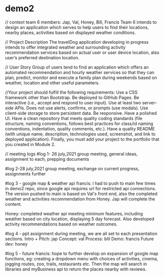 # demo2

// context
team 6 members: Jap, Val, Honey, Bill, Francis
Team 6 intends to design an application which serves to help users to find their locations, nearby places, activities based on displayed weather conditions. 

// Project Description
The travelDog application developing in progress intends to offer integrated weather and surrounding activity recommendation services based on actual user or user device location, also user’s preferred destination location. 

// User Story
Group of users tend to find an application which offers an automated recommendation and hourly weather services so that they can plan, predict, monitor and execute a family plan during weekends based on weather, location and other useful parameters. 

//Your project should fulfill the following requirements: 
Use a CSS framework other than Bootstrap. 
Be deployed to GitHub Pages. Be interactive (i.e., accept and respond to user input). 
Use at least two server-side APIs. 
Does not use alerts, confirms, or prompts (use modals). 
Use client-side storage to store persistent data. 
Be responsive. Have a polished UI. Have a clean repository that meets quality coding standards (file structure, naming conventions, follows best practices for class/id naming conventions, indentation, quality comments, etc.). 
Have a quality README (with unique name, description, technologies used, screenshot, and link to deployed application). 
Finally, you must add your project to the portfolio that you created in Module 2.

// meeting logs
#log 1- 26 july,2021
group meeting, general ideas, assignment to each, prepping documents

#log 2-28 july,2021
group meeting, exchange on current progress, assignments further

#log 3 - google map & weather api
francis: i had to push to main few times in demo2 repo, since google api requires url for restricted api connections. The version pushed to main is based on Val's front end, also the completed weather and activities recommendation from Honey. Jap will complete the content. 

Honey: completed weather api meeting minimum features, including weather based on city location, displaying 5 day forecast. Also developed activity recommendations based on weather outcomes. 

#log 4 - ppt assignment
during meeting, we are all set to each presentation sections. 
Intro + Pitch: jap
Concept: val
Process: bIll
Demo: francis
Future dev: honey

#log 5 - future
francis: hope to further develop on expansion of google map functions, eg: creating a dropdown menu with choices of activities, cinema, jogging routes, zoo, trails, restaurants etc. Then the map will search in libraries and myBusiness api to return the places nearby with reviews. 